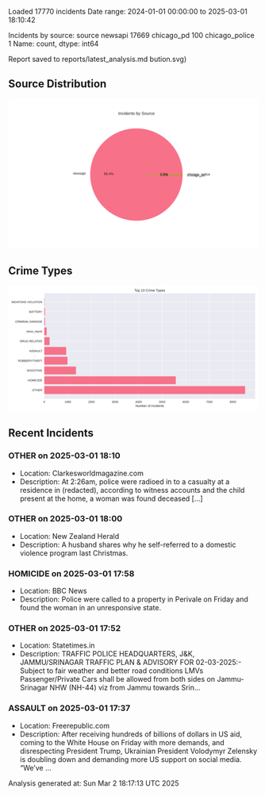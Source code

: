 
Loaded 17770 incidents
Date range: 2024-01-01 00:00:00 to 2025-03-01 18:10:42

Incidents by source:
source
newsapi           17669
chicago_pd          100
chicago_police        1
Name: count, dtype: int64

Report saved to reports/latest_analysis.md
bution.svg)

## Source Distribution
![Source Distribution](images/source_distribution.svg)

## Crime Types
![Crime Types](images/crime_types.svg)

## Recent Incidents

### OTHER on 2025-03-01 18:10
- Location: Clarkesworldmagazine.com
- Description: At 2:26am, police were radioed in to a casualty at a residence in (redacted), according to witness accounts and the child present at the home, a woman was found deceased […]


### OTHER on 2025-03-01 18:00
- Location: New Zealand Herald
- Description: A husband shares why he self-referred to a domestic violence program last Christmas.


### HOMICIDE on 2025-03-01 17:58
- Location: BBC News
- Description: Police were called to a property in Perivale on Friday and found the woman in an unresponsive state.


### OTHER on 2025-03-01 17:52
- Location: Statetimes.in
- Description: TRAFFIC POLICE HEADQUARTERS, J&K, JAMMU/SRINAGAR TRAFFIC PLAN & ADVISORY FOR 02-03-2025:- Subject to fair weather and better road conditions LMVs Passenger/Private Cars shall be allowed from both sides on Jammu-Srinagar NHW (NH-44) viz from Jammu towards Srin…


### ASSAULT on 2025-03-01 17:37
- Location: Freerepublic.com
- Description: After receiving hundreds of billions of dollars in US aid, coming to the White House on Friday with more demands, and disrespecting President Trump, Ukrainian President Volodymyr Zelensky is doubling down and demanding more US support on social media. “We’ve …

Analysis generated at: Sun Mar  2 18:17:13 UTC 2025

